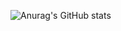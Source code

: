 ![Anurag's GitHub stats](https://github-readme-stats.vercel.app/api?username=IFalimendikov&show_icons=true&theme=dark)
